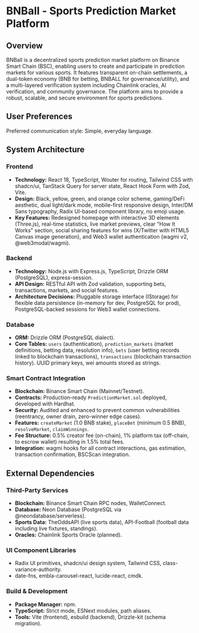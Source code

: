 # BNBall - Sports Prediction Market Platform

## Overview
BNBall is a decentralized sports prediction market platform on Binance Smart Chain (BSC), enabling users to create and participate in prediction markets for various sports. It features transparent on-chain settlements, a dual-token economy (BNB for betting, BNBALL for governance/utility), and a multi-layered verification system including Chainlink oracles, AI verification, and community governance. The platform aims to provide a robust, scalable, and secure environment for sports predictions.

## User Preferences
Preferred communication style: Simple, everyday language.

## System Architecture

### Frontend
- **Technology:** React 18, TypeScript, Wouter for routing, Tailwind CSS with shadcn/ui, TanStack Query for server state, React Hook Form with Zod, Vite.
- **Design:** Black, yellow, green, and orange color scheme, gaming/DeFi aesthetic, dual light/dark mode, mobile-first responsive design, Inter/DM Sans typography, Radix UI-based component library, no emoji usage.
- **Key Features:** Redesigned homepage with interactive 3D elements (Three.js), real-time statistics, live market previews, clear "How It Works" section, social sharing features for wins (X/Twitter with HTML5 Canvas image generation), and Web3 wallet authentication (wagmi v2, @web3modal/wagmi).

### Backend
- **Technology:** Node.js with Express.js, TypeScript, Drizzle ORM (PostgreSQL), express-session.
- **API Design:** RESTful API with Zod validation, supporting bets, transactions, markets, and social features.
- **Architecture Decisions:** Pluggable storage interface (IStorage) for flexible data persistence (in-memory for dev, PostgreSQL for prod), PostgreSQL-backed sessions for Web3 wallet connections.

### Database
- **ORM:** Drizzle ORM (PostgreSQL dialect).
- **Core Tables:** `users` (authentication), `prediction_markets` (market definitions, betting data, resolution info), `bets` (user betting records linked to blockchain transactions), `transactions` (blockchain transaction history). UUID primary keys, wei amounts stored as strings.

### Smart Contract Integration
- **Blockchain:** Binance Smart Chain (Mainnet/Testnet).
- **Contracts:** Production-ready `PredictionMarket.sol` deployed, developed with Hardhat.
- **Security:** Audited and enhanced to prevent common vulnerabilities (reentrancy, owner drain, zero-winner edge cases).
- **Features:** `createMarket` (1.0 BNB stake), `placeBet` (minimum 0.5 BNB), `resolveMarket`, `claimWinnings`.
- **Fee Structure:** 0.5% creator fee (on-chain), 1% platform tax (off-chain, to escrow wallet) resulting in 1.5% total fees.
- **Integration:** wagmi hooks for all contract interactions, gas estimation, transaction confirmation, BSCScan integration.

## External Dependencies

### Third-Party Services
- **Blockchain:** Binance Smart Chain RPC nodes, WalletConnect.
- **Database:** Neon Database (PostgreSQL via @neondatabase/serverless).
- **Sports Data:** TheOddsAPI (live sports data), API-Football (football data including live fixtures, standings).
- **Oracles:** Chainlink Sports Oracle (planned).

### UI Component Libraries
- Radix UI primitives, shadcn/ui design system, Tailwind CSS, class-variance-authority.
- date-fns, embla-carousel-react, lucide-react, cmdk.

### Build & Development
- **Package Manager:** npm.
- **TypeScript:** Strict mode, ESNext modules, path aliases.
- **Tools:** Vite (frontend), esbuild (backend), Drizzle-kit (schema migration).